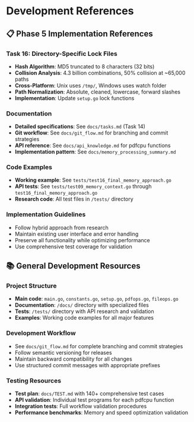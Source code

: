 # Development References

## 📋 Phase 5 Implementation References

### Task 16: Directory-Specific Lock Files
- **Hash Algorithm**: MD5 truncated to 8 characters (32 bits)
- **Collision Analysis**: 4.3 billion combinations, 50% collision at ~65,000 paths
- **Cross-Platform**: Unix uses `/tmp/`, Windows uses watch folder
- **Path Normalization**: Absolute, cleaned, lowercase, forward slashes
- **Implementation**: Update `setup.go` lock functions

### Documentation
- **Detailed specifications**: See `docs/tasks.md` (Task 14)
- **Git workflow**: See `docs/git_flow.md` for branching and commit strategies
- **API reference**: See `docs/api_knowledge.md` for pdfcpu functions
- **Implementation pattern**: See `docs/memory_processing_summary.md`

### Code Examples
- **Working example**: See `tests/test16_final_memory_approach.go`
- **API tests**: See `tests/test09_memory_context.go` through `test16_final_memory_approach.go`
- **Research code**: All test files in `/tests/` directory

### Implementation Guidelines
- Follow hybrid approach from research
- Maintain existing user interface and error handling
- Preserve all functionality while optimizing performance
- Use comprehensive test coverage for validation

## 📚 General Development Resources

### Project Structure
- **Main code**: `main.go`, `constants.go`, `setup.go`, `pdfops.go`, `fileops.go`
- **Documentation**: `/docs/` directory with specialized files
- **Tests**: `/tests/` directory with API research and validation
- **Examples**: Working code examples for all major features

### Development Workflow
- See `docs/git_flow.md` for complete branching and commit strategies
- Follow semantic versioning for releases
- Maintain backward compatibility for all changes
- Use structured commit messages with appropriate prefixes

### Testing Resources
- **Test plan**: `docs/TEST.md` with 140+ comprehensive test cases
- **API validation**: Individual test programs for each pdfcpu function
- **Integration tests**: Full workflow validation procedures
- **Performance benchmarks**: Memory and speed optimization validation

